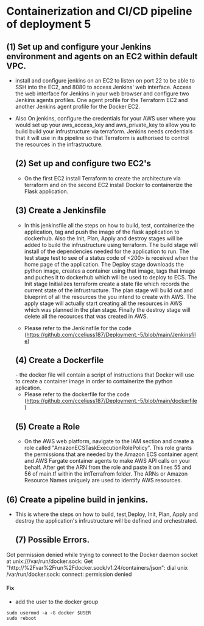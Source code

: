 <h1>Containerization and CI/CD pipeline of deployment 5 </h1>

<h2>(1) Set up and configure your Jenkins environment and agents on an EC2 within default VPC.</h2>


- install and configure jenkins on an EC2 to listen on port 22 to be able to SSH into the EC2, and 8080 to access Jenkins' web interface. Access the web interface for   Jenkins in your web browser and configure two Jenkins agents profiles. One agent profile for the Terraform EC2 and another Jenkins agent profile for the Docker EC2.


- Also On jenkins, configure the credentials for your AWS user where you would set up your aws_access_key and aws_private_key to allow you to build build your  infrustructure via terraform. 
  Jenkins needs credentials that it will use in its pipeline so that Terraform is authorised to control the resources in the infrastructure.


  <h2>(2) Set up and configure two EC2's </h2>

  - On the first EC2 install Terraform to create the architecture via terraform and on the second EC2 install Docker to containerize the Flask application.


  <h2>(3) Create a Jenkinsfile </h2>

  - In this jenkinsfile all the steps on how to build, test, containerize the application, tag and push the image of the flask application to dockerhub. Also the Init,     Plan, Apply and destroy stages will be added to build the infrustructure using terraform. The build stage will install of the dependencies needed for the     application to run. The test stage test to see of a status code of <200> is received when the home page of the application. The Deploy stage downloads the python     image, creates a container using that image, tags that image and puches it to dockerhub which will be used to deploy to ECS.
  The Init stage Initializes terraform create a state file
  which records the current state of the infrustructure. The plan stage will build out and blueprint of all the resources the you intend to create with AWS. The apply  stage will actually start creating
  all the resources in AWS which was planned in the plan stage. Finally the destroy stage will delete all the recources that was created in AWS. 

  - Please refer to the Jenkinsfile for the code (https://github.com/cceliuss187/Deployment.-5/blob/main/Jenkinsfile)


  <h2>(4) Create a Dockerfile </h2>
  - the docker file will contain a script of instructions that Docker will use to create a container image in order to containerize the python aplication.


  - Please refer to the dockerfile for the code (https://github.com/cceliuss187/Deployment.-5/blob/main/dockerfile)


  <h2>(5) Create a Role </h2>

  - On the AWS web platform, navigate to the IAM section and create a role called "AmazonECSTaskExecutionRolePolicy". This role grants the permissions that are needed by the Amazon ECS container agent and AWS Fargate container agents to make AWS API calls on your behalf. After get the ARN from the role and paste it on lines 55 and 56 of main.tf within the intTerrafrom folder. The ARNs or Amazon Resource Names uniquely are used to identify AWS resources. 



<h2>(6) Create a pipeline build in jenkins.</h2>

- This is where the steps on how to build, test,Deploy, Init, Plan, Apply and destroy the application's infrustructure will be defined and orchestrated.


  <h2>(7) Possible Errors.</h2>

Got permission denied while trying to connect to the Docker daemon socket at unix:///var/run/docker.sock: Get "http://%2Fvar%2Frun%2Fdocker.sock/v1.24/containers/json": dial unix /var/run/docker.sock: connect: permission denied

<h4>Fix</h4>

- add the user to the docker group

```
sudo usermod -a -G docker $USER
sudo reboot
```

